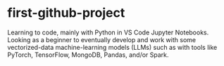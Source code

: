 # first-github-project
Learning to code, mainly with Python in VS Code Jupyter Notebooks. Looking as a beginner to eventually develop and work with some vectorized-data machine-learning models (LLMs) such as with tools like PyTorch, TensorFlow, MongoDB, Pandas, and/or Spark.
